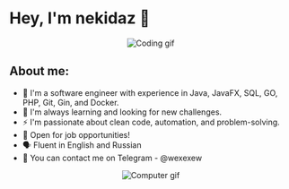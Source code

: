 # Hey, I'm nekidaz 👋

<p align="center">
  <img src="https://github.com/nekidaz/nekidaz/blob/main/assets/coding.gif" alt="Coding gif" />
</p>

## About me:

- 🔭 I'm a software engineer with experience in Java, JavaFX, SQL, GO, PHP, Git, Gin, and Docker.
- 🌱 I'm always learning and looking for new challenges.
- ⚡️ I'm passionate about clean code, automation, and problem-solving.
- 👤 Open for job opportunities!
- 🗣 Fluent in English and Russian
- 📱 You can contact me on Telegram - @wexexew

<p align="center">
  <img src="https://github.com/nekidaz/nekidaz/blob/main/assets/computer.gif" alt="Computer gif" />
</p>
